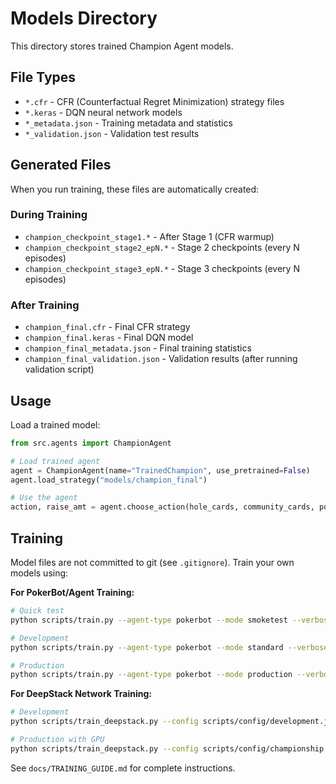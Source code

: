 # Models Directory

This directory stores trained Champion Agent models.

## File Types

- `*.cfr` - CFR (Counterfactual Regret Minimization) strategy files
- `*.keras` - DQN neural network models  
- `*_metadata.json` - Training metadata and statistics
- `*_validation.json` - Validation test results

## Generated Files

When you run training, these files are automatically created:

### During Training
- `champion_checkpoint_stage1.*` - After Stage 1 (CFR warmup)
- `champion_checkpoint_stage2_epN.*` - Stage 2 checkpoints (every N episodes)
- `champion_checkpoint_stage3_epN.*` - Stage 3 checkpoints (every N episodes)

### After Training
- `champion_final.cfr` - Final CFR strategy
- `champion_final.keras` - Final DQN model
- `champion_final_metadata.json` - Final training statistics
- `champion_final_validation.json` - Validation results (after running validation script)

## Usage

Load a trained model:

```python
from src.agents import ChampionAgent

# Load trained agent
agent = ChampionAgent(name="TrainedChampion", use_pretrained=False)
agent.load_strategy("models/champion_final")

# Use the agent
action, raise_amt = agent.choose_action(hole_cards, community_cards, pot, bet, stack, opp_bet)
```

## Training

Model files are not committed to git (see `.gitignore`). Train your own models using:

**For PokerBot/Agent Training:**
```bash
# Quick test
python scripts/train.py --agent-type pokerbot --mode smoketest --verbose

# Development
python scripts/train.py --agent-type pokerbot --mode standard --verbose

# Production
python scripts/train.py --agent-type pokerbot --mode production --verbose --report
```

**For DeepStack Network Training:**
```bash
# Development
python scripts/train_deepstack.py --config scripts/config/development.json

# Production with GPU
python scripts/train_deepstack.py --config scripts/config/championship.json --use-gpu
```

See `docs/TRAINING_GUIDE.md` for complete instructions.

